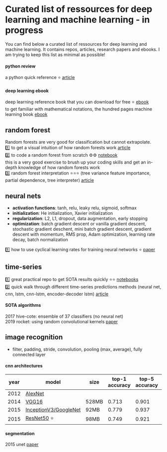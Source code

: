 # Curated list of ressources for deep learning and machine learning - in progress

You can find below a curated list of ressources for deep learning and machine learning. It contains repos, articles, research papers and ebooks. I am trying to keep this list as minimal as possible!

#### python review
a python quick reference :star: [article](https://learnxinyminutes.com/docs/python3/)

#### deep learning ebook
deep learning reference book that you can download for free :star: [ebook](https://github.com/janishar/mit-deep-learning-book-pdf)  
to get familiar with mathematical notations, the hundred pages machine learning book [ebook](https://github.com/ZakiaSalod/The-Hundred-Page-Machine-Learning-Book)

## random forest
Random forests are very good for classification but cannot extrapolate.  
:one: to get a visual intuition of how random forests work [article](http://structuringtheunstructured.blogspot.com/2017/11/coloring-with-random-forests.html)  
:two: to code a random forest from scratch :gear::gear: [notebook](https://github.com/fastai/fastai/blob/master/courses/ml1/lesson3-rf_foundations.ipynb)  
this is a very good exercise to brush up your  coding skills and get an in-depth knowledge of how random forests work  
:three: random forest interpretation :star::star::star: (tree variance feature importance, partial dependence, tree interpreter) [article](https://medium.com/usf-msds/intuitive-interpretation-of-random-forest-2238687cae45)

## neural nets

- **activation functions**: tanh, relu, leaky relu, sigmoid, softmax
- **initialization**: He initialization, Xavier initialization
- **regularization**: L2, L1, dropout, data augmentation, early stopping
- **optimization**: batch gradient descent or vanilla gradient descent, stochastic gradient deschent, mini batch gradient descent, gradient descent with momentum, RMS prop, Adam optimization, learning rate decay, batch normalization

:one: how to use cyclical learning rates for training neural networks :star: [paper](https://arxiv.org/abs/1506.01186)


## time-series
:one: great practical repo to get SOTA results quickly :star::star: [notebooks](https://github.com/timeseriesAI/timeseriesAI)  
:two: quick walk through different time-series predictions methods (neural net, cnn, lstm, cnn-lstm, encoder-decoder lstm) [article](https://machinelearningmastery.com/how-to-get-started-with-deep-learning-for-time-series-forecasting-7-day-mini-course/)

#### SOTA algorithms
2017 hive-cote: ensemble of 37 classifiers (no neural net)  
2019 rocket: using random convolutional kernels [paper](https://arxiv.org/pdf/1910.13051)

## image recognition

- filter, padding, stride, convolution, pooling (max, average), fully connected layer

#### cnn architectures

| year | model | size | top-1 accuracy | top-5 accuracy | parameters | depth |
| --- | --- | --- | --- | --- | --- | --- |
| 2012 | [AlexNet](https://papers.nips.cc/paper/4824-imagenet-classification-with-deep-convolutional-neural-networks) |  |  |  |  |  |
| 2014 | [VGG16](https://arxiv.org/abs/1409.1556) | 528MB | 0.713 | 0.901 | 138,357,544 | 23 |
| 2015 | [InceptionV3/GoogleNet](https://arxiv.org/abs/1409.4842) | 92MB | 0.779 | 0.937 | 23,851,784 | 159 |
| 2015 | [ResNet50](https://arxiv.org/abs/1512.03385) :star:| 98MB | 0.749 | 0.921 | 25,636,712 |  |

#### segmentation
2015 unet [paper](https://arxiv.org/abs/1505.04597)
